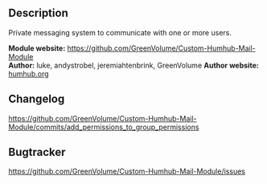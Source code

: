 ## Description
Private messaging system to communicate with one or more users.

__Module website:__ <https://github.com/GreenVolume/Custom-Humhub-Mail-Module>   
__Author:__ luke, andystrobel, jeremiahtenbrink, GreenVolume
__Author website:__ [humhub.org](http://humhub.org)

## Changelog
<https://github.com/GreenVolume/Custom-Humhub-Mail-Module/commits/add_permissions_to_group_permissions>

## Bugtracker
<https://github.com/GreenVolume/Custom-Humhub-Mail-Module/issues>
